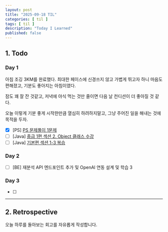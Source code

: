 ```yaml
---
layout: post
title: "2025-09-18 TIL"
categories: [ til ]
tags: [ til ]
description: "Today I Learned"
published: false
---
```


## 1. Todo

### Day 1

아침 조깅 3KM를 완료했다. 최대한 페이스에 신경쓰지 않고 가볍게 뛰고자 하니 마음도 편해졌고, 기분도 좋아지는 아침이였다.

잠도 꽤 잘 잔 것같고, 저녁에 야식 먹는 것만 줄이면 다음 날 컨디션이 더 좋아질 것 같다.

오늘 이렇게 기분 좋게 시작한만큼 열심히 하려하지말고, 그냥 주어진 일을 해내는 것에 목적을 두자.

- [x] [PS] [PS 문제풀이 1문제]()
- [ ] [Java] [중급 1편 섹션 2. Object 클래스 수강]()
- [ ] [Java] [기본편 섹션 1-3 복습]()

### Day 2

- [ ] [BE] 재분석 API 엔드포인트 추가 및 OpenAI 연동 설계 및 학습
3
### Day 3

- [ ]

---

## 2. Retrospective

오늘 하루를 돌아보는 회고를 자유롭게 작성합니다.
